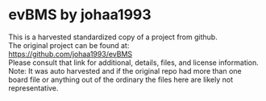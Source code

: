 
# evBMS by johaa1993  
This is a harvested standardized copy of a project from github.  
The original project can be found at:  
https://github.com/johaa1993/evBMS  
Please consult that link for additional, details, files, and license information.  
Note: It was auto harvested and if the original repo had more than one board file or anything out of the ordinary the files here are likely not representative.  
    